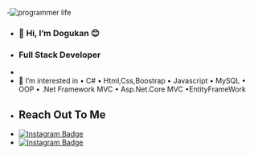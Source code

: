 -![programmer life](https://user-images.githubusercontent.com/104743353/196206298-641912b0-7e85-42a6-91cd-e4d7d2189630.gif)
-  ### 👋 Hi, I’m Dogukan 😊
- ### Full Stack Developer 
- 
- 👀 I’m interested in 
•  C#
• Html,Css,Boostrap
• Javascript
• MySQL
• OOP
• .Net Framework MVC
• Asp.Net.Core MVC
•EntityFrameWork
- ## Reach Out To Me
- [![Instagram Badge](https://img.shields.io/badge/-Instagram-C13584?style=flat-quare&labelColor=C13584&logo=instagram&logoColor=white&link=link)](https://www.instagram.com/dogukanonay3)
-  [![Instagram Badge](https://img.shields.io/badge/-Instagram-C57654?style=flat-quare&labelColor=C98778&logo=instagram&logoColor=grey&link=link)](https://www.instagram.com/dogukanonayWork)
